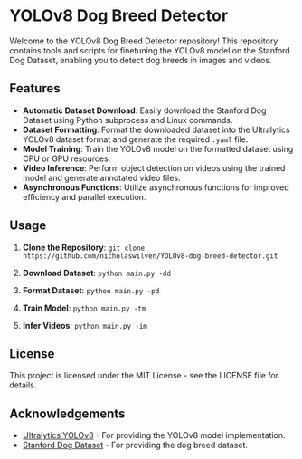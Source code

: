 YOLOv8 Dog Breed Detector
=========================

Welcome to the YOLOv8 Dog Breed Detector repository! This repository contains tools and scripts for finetuning the YOLOv8 model on the Stanford Dog Dataset, enabling you to detect dog breeds in images and videos.

Features
--------

*   **Automatic Dataset Download**: Easily download the Stanford Dog Dataset using Python subprocess and Linux commands.
*   **Dataset Formatting**: Format the downloaded dataset into the Ultralytics YOLOv8 dataset format and generate the required `.yaml` file.
*   **Model Training**: Train the YOLOv8 model on the formatted dataset using CPU or GPU resources.
*   **Video Inference**: Perform object detection on videos using the trained model and generate annotated video files.
*   **Asynchronous Functions**: Utilize asynchronous functions for improved efficiency and parallel execution.

Usage
-----

1.  **Clone the Repository**:
    `git clone https://github.com/nicholaswilven/YOLOv8-dog-breed-detector.git`
    
2.  **Download Dataset**:
    `python main.py -dd`
    
3.  **Format Dataset**:
    `python main.py -pd`
    
4.  **Train Model**:
    `python main.py -tm`
    
5.  **Infer Videos**:
    `python main.py -im`
    

License
-------

This project is licensed under the MIT License - see the LICENSE file for details.

Acknowledgements
----------------

*   [Ultralytics YOLOv8](https://github.com/ultralytics/ultralytics) - For providing the YOLOv8 model implementation.
*   [Stanford Dog Dataset](http://vision.stanford.edu/aditya86/ImageNetDogs/) - For providing the dog breed dataset.
